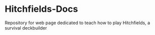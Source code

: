 # Hitchfields-Docs
Repository for web page dedicated to teach how to play Hitchfields, a survival deckbuilder
